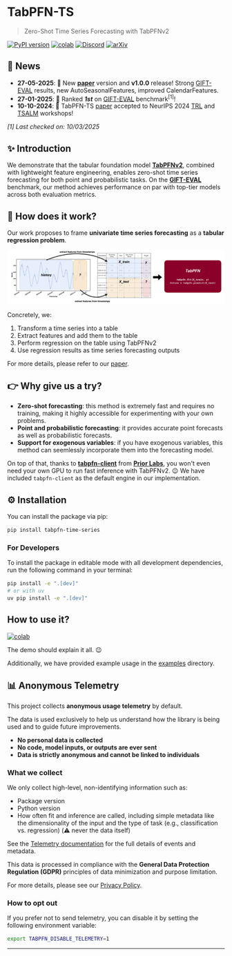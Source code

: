 # TabPFN-TS

> Zero-Shot Time Series Forecasting with TabPFNv2

[![PyPI version](https://badge.fury.io/py/tabpfn-time-series.svg)](https://badge.fury.io/py/tabpfn-time-series)
[![colab](https://colab.research.google.com/assets/colab-badge.svg)](https://colab.research.google.com/github/PriorLabs/tabpfn-time-series/blob/main/demo.ipynb)
[![Discord](https://img.shields.io/discord/1285598202732482621?color=7289da&label=Discord&logo=discord&logoColor=ffffff)](https://discord.com/channels/1285598202732482621/)
[![arXiv](https://img.shields.io/badge/arXiv-2501.02945-<COLOR>.svg)](https://arxiv.org/abs/2501.02945v3)

## 📌 News
- **27-05-2025**: 📝 New **[paper](https://arxiv.org/abs/2501.02945v3)** version and **v1.0.0** release! Strong [GIFT-EVAL](https://huggingface.co/spaces/Salesforce/GIFT-Eval) results, new AutoSeasonalFeatures, improved CalendarFeatures.
- **27-01-2025**: 🚀 Ranked _**1st**_ on [GIFT-EVAL](https://huggingface.co/spaces/Salesforce/GIFT-Eval) benchmark<sup>[1]</sup>!
- **10-10-2024**: 🚀 TabPFN-TS [paper](https://arxiv.org/abs/2501.02945v2) accepted to NeurIPS 2024 [TRL](https://table-representation-learning.github.io/NeurIPS2024/) and [TSALM](https://neurips-time-series-workshop.github.io/) workshops!

_[1] Last checked on: 10/03/2025_

## ✨ Introduction
We demonstrate that the tabular foundation model **[TabPFNv2](https://github.com/PriorLabs/TabPFN)**, combined with lightweight feature engineering, enables zero-shot time series forecasting for both point and probabilistic tasks. On the **[GIFT-EVAL](https://huggingface.co/spaces/Salesforce/GIFT-Eval)** benchmark, our method achieves performance on par with top-tier models across both evaluation metrics.

## 📖 How does it work?

Our work proposes to frame **univariate time series forecasting** as a **tabular regression problem**.

![How it works](docs/tabpfn-ts-method-overview.png)

Concretely, we:
1. Transform a time series into a table
2. Extract features and add them to the table
3. Perform regression on the table using TabPFNv2
4. Use regression results as time series forecasting outputs

For more details, please refer to our [paper](https://arxiv.org/abs/2501.02945v3).
 <!-- and our [poster](docs/tabpfn-ts-neurips-poster.pdf) (presented at NeurIPS 2024 TRL and TSALM workshops). -->

## 👉 **Why give us a try?**
- **Zero-shot forecasting**: this method is extremely fast and requires no training, making it highly accessible for experimenting with your own problems.
- **Point and probabilistic forecasting**: it provides accurate point forecasts as well as probabilistic forecasts.
- **Support for exogenous variables**: if you have exogenous variables, this method can seemlessly incorporate them into the forecasting model.

On top of that, thanks to **[tabpfn-client](https://github.com/automl/tabpfn-client)** from **[Prior Labs](https://priorlabs.ai)**, you won't even need your own GPU to run fast inference with TabPFNv2. 😉 We have included `tabpfn-client` as the default engine in our implementation.

## ⚙️ Installation

You can install the package via pip:

```bash
pip install tabpfn-time-series
```

### For Developers

To install the package in editable mode with all development dependencies, run the following command in your terminal:

```bash
pip install -e ".[dev]"
# or with uv
uv pip install -e ".[dev]"
```

## How to use it?

[![colab](https://colab.research.google.com/assets/colab-badge.svg)](https://colab.research.google.com/github/PriorLabs/tabpfn-time-series/blob/main/demo.ipynb)

The demo should explain it all. 😉

Additionally, we have provided example usage in the [examples](examples/) directory.

## 📊 Anonymous Telemetry

This project collects **anonymous usage telemetry** by default.

The data is used exclusively to help us understand how the library is being used and to guide future improvements.

- **No personal data is collected**
- **No code, model inputs, or outputs are ever sent**
- **Data is strictly anonymous and cannot be linked to individuals**

### What we collect
We only collect high-level, non-identifying information such as:
- Package version
- Python version
- How often fit and inference are called, including simple metadata like the dimensionality of the input and the type of task (e.g., classification vs. regression) (:warning: never the data itself)

See the [Telemetry documentation](https://github.com/priorlabs/tabpfn/blob/main/TELEMETRY.md) for the full details of events and metadata.

This data is processed in compliance with the **General Data Protection Regulation (GDPR)** principles of data minimization and purpose limitation.

For more details, please see our [Privacy Policy](https://priorlabs.ai/privacy_policy/).

### How to opt out
If you prefer not to send telemetry, you can disable it by setting the following environment variable:

```bash
export TABPFN_DISABLE_TELEMETRY=1
```
---
